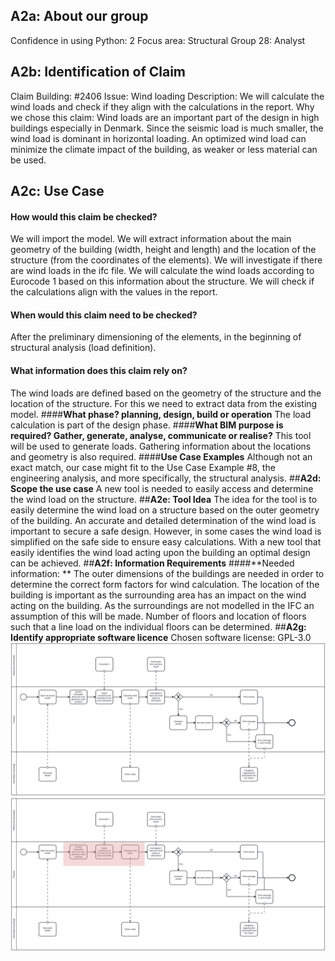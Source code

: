 ## A2a: About our group
Confidence in using Python: 2 
Focus area: Structural 
Group 28: Analyst 
## A2b: Identification of Claim
Claim Building: #2406 
Issue: Wind loading 
Description: We will calculate the wind loads and check if they align with the calculations in the report. 
Why we chose this claim: Wind loads are an important part of the design in high buildings especially in Denmark. Since the seismic load is much smaller, the wind load is dominant in horizontal loading. An optimized wind load can minimize the climate impact of the building, as weaker or less material can be used. 
## A2c: Use Case
#### How would this claim be checked?
We will import the model. We will extract information about the main geometry of the building (width, height and length) and the location of the structure (from the coordinates of the elements). We will investigate if there are wind loads in the ifc file. We will calculate the wind loads according to Eurocode 1 based on this information about the structure. We will check if the calculations align with the values in the report. 
#### When would this claim need to be checked?
After the preliminary dimensioning of the elements, in the beginning of structural analysis (load definition). 
#### What information does this claim rely on? 
The wind loads are defined based on the geometry of the structure and the location of the structure. For this we need to extract data from the existing model. 
####**What phase? planning, design, build or operation** 
The load calculation is part of the design phase. 
####**What BIM purpose is required? Gather, generate, analyse, communicate or realise?**
This tool will be used to generate loads. Gathering information about the locations and geometry is also required. 
####**Use Case Examples** 
Although not an exact match, our case might fit to the Use Case Example #8, the engineering analysis, and more specifically, the structural analysis. 
##**A2d: Scope the use case** 
A new tool is needed to easily access and determine the wind load on the structure. 
##**A2e: Tool Idea** 
The idea for the tool is to easily determine the wind load on a structure based on the outer geometry of the building. An accurate and detailed determination of the wind load is important to secure a safe design. However, in some cases the wind load is simplified on the safe side to ensure easy calculations. With a new tool that easily identifies the wind load acting upon the building an optimal design can be achieved. 
##**A2f: Information Requirements** 
####**Needed information: **
The outer dimensions of the buildings are needed in order to determine the correct form factors for wind calculation.
The location of the building is important as the surrounding area has an impact on the wind acting on the building.
As the surroundings are not modelled in the IFC an assumption of this will be made. Number of floors and location of floors such that a line load on the individual floors can be determined. 
##**A2g: Identify appropriate software licence**
Chosen software license: GPL-3.0 ![Picture1](https://github.com/FrederikJM/BIManalyst_g_28/blob/main/A2/BPMN.svg)
![Picture 2](https://github.com/FrederikJM/BIManalyst_g_28/blob/main/A2/BPMN_tool.svg)

 

